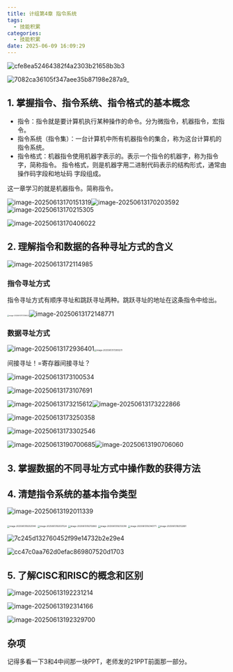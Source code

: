 ```yaml
---
title: 计组第4章 指令系统
tags:
  - 技能积累
categories:
  - 技能积累
date: 2025-06-09 16:09:29
---
```


 ![cfe8ea52464382f4a2303b21658b3b3](计组第4章-指令系统/cfe8ea52464382f4a2303b21658b3b3.jpg)

![7082ca36105f347aee35b87198e287a9_](计组第4章-指令系统/7082ca36105f347aee35b87198e287a9_.png)

## 1. 掌握指令、指令系统、指令格式的基本概念

- 指令：指令就是要计算机执行某种操作的命令。分为微指令，机器指令，宏指令。
- 指令系统（指令集）：一台计算机中所有机器指令的集合，称为这台计算机的指令系统。
- 指令格式：机器指令使用机器字表示的。表示一个指令的机器字，称为指令字，简称指令。
                     指令格式，则是机器字用二进制代码表示的结构形式，通常由操作码字段和地址码  字段组成。                                          

这一章学习的就是机器指令。简称指令。

![image-20250613170151319](计组第4章-指令系统/image-20250613170151319.png)![image-20250613170203592](计组第4章-指令系统/image-20250613170203592.png)![image-20250613170215305](计组第4章-指令系统/image-20250613170215305.png)

![image-20250613170406022](计组第4章-指令系统/image-20250613170406022.png)

## 2. 理解指令和数据的各种寻址方式的含义





![image-20250613172114985](计组第4章-指令系统/image-20250613172114985.png)

### 指令寻址方式

指令寻址方式有顺序寻址和跳跃寻址两种。跳跃寻址的地址在这条指令中给出。

<img src="计组第4章-指令系统/image-20250613172136622.png" alt="image-20250613172136622" style="zoom:25%;" />![image-20250613172148771](计组第4章-指令系统/image-20250613172148771.png)

### 数据寻址方式

![image-20250613172936401](计组第4章-指令系统/image-20250613172936401.png)<img src="计组第4章-指令系统/image-20250613172950211.png" alt="image-20250613172950211" style="zoom: 33%;" />

间接寻址！=寄存器间接寻址？

![image-20250613173100534](计组第4章-指令系统/image-20250613173100534.png)

![image-20250613173107691](计组第4章-指令系统/image-20250613173107691.png)

![image-20250613173215612](计组第4章-指令系统/image-20250613173215612.png)![image-20250613173222866](计组第4章-指令系统/image-20250613173222866.png)

![image-20250613173250358](计组第4章-指令系统/image-20250613173250358.png)

![image-20250613173302546](计组第4章-指令系统/image-20250613173302546.png)

![image-20250613190700685](计组第4章-指令系统/image-20250613190700685.png)![image-20250613190706060](计组第4章-指令系统/image-20250613190706060.png)



## 3. 掌握数据的不同寻址方式中操作数的获得方法



## 4. 清楚指令系统的基本指令类型

![image-20250613192011339](计组第4章-指令系统/image-20250613192011339.png)

<img src="计组第4章-指令系统/image-20250613192025140.png" alt="image-20250613192025140" style="zoom:33%;" />

<img src="计组第4章-指令系统/image-20250613192037524.png" alt="image-20250613192037524" style="zoom:33%;" />

<img src="计组第4章-指令系统/image-20250613192112883.png" alt="image-20250613192112883" style="zoom:33%;" />

<img src="计组第4章-指令系统/image-20250613192133318.png" alt="image-20250613192133318" style="zoom:33%;" />

<img src="计组第4章-指令系统/image-20250613192140771.png" alt="image-20250613192140771" style="zoom:33%;" />

<img src="计组第4章-指令系统/image-20250613192152891.png" alt="image-20250613192152891" style="zoom:33%;" />

![7c245d132760452f99e14732b2e29e4](计组第4章-指令系统/7c245d132760452f99e14732b2e29e4.jpg)

![cc47c0aa762d0efac869807520d1703](计组第4章-指令系统/cc47c0aa762d0efac869807520d1703.jpg)

## 5. 了解CISC和RISC的概念和区别

![image-20250613192231214](计组第4章-指令系统/image-20250613192231214.png)

![image-20250613192314166](计组第4章-指令系统/image-20250613192314166.png)

![image-20250613192329700](计组第4章-指令系统/image-20250613192329700.png)

## 杂项

记得多看一下3和4中间那一块PPT，老师发的21PPT前面那一部分。